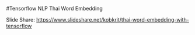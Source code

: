 #Tensorflow NLP Thai Word Embedding

Slide Share: https://www.slideshare.net/kobkrit/thai-word-embedding-with-tensorflow


